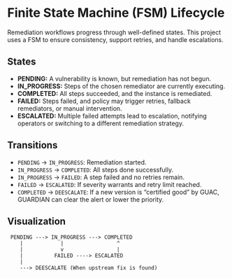 # Finite State Machine (FSM) Lifecycle

Remediation workflows progress through well-defined states. This project uses a FSM to ensure consistency, support retries, and handle escalations.

## States

- **PENDING:** A vulnerability is known, but remediation has not begun.
- **IN_PROGRESS:** Steps of the chosen remediator are currently executing.
- **COMPLETED:** All steps succeeded, and the instance is remediated.
- **FAILED:** Steps failed, and policy may trigger retries, fallback remediators, or manual intervention.
- **ESCALATED:** Multiple failed attempts lead to escalation, notifying operators or switching to a different remediation strategy.

## Transitions

- `PENDING` → `IN_PROGRESS`: Remediation started.
- `IN_PROGRESS` → `COMPLETED`: All steps done successfully.
- `IN_PROGRESS` → `FAILED`: A step failed and no retries remain.
- `FAILED` → `ESCALATED`: If severity warrants and retry limit reached.
- `COMPLETED` → `DEESCALATE`: If a new version is “certified good” by GUAC, GUARDIAN can clear the alert or lower the priority.

## Visualization
```
 PENDING ---> IN_PROGRESS ---> COMPLETED
    |            |                 ^
    |            v                 |
    |          FAILED ----> ESCALATED
    |
    ---> DEESCALATE (When upstream fix is found)
```